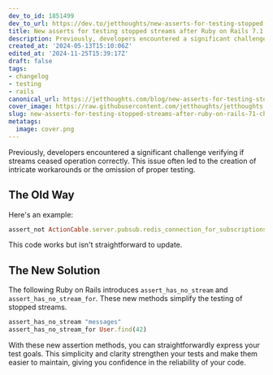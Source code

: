 ```yaml
---
dev_to_id: 1851499
dev_to_url: https://dev.to/jetthoughts/new-asserts-for-testing-stopped-streams-after-ruby-on-rails-71-542b
title: New asserts for testing stopped streams after Ruby on Rails 7.1.
description: Previously, developers encountered a significant challenge verifying if streams ceased operation...
created_at: '2024-05-13T15:10:06Z'
edited_at: '2024-11-25T15:39:17Z'
draft: false
tags:
- changelog
- testing
- rails
canonical_url: https://jetthoughts.com/blog/new-asserts-for-testing-stopped-streams-after-ruby-on-rails-71-changelog/
cover_image: https://raw.githubusercontent.com/jetthoughts/jetthoughts.github.io/master/content/blog/new-asserts-for-testing-stopped-streams-after-ruby-on-rails-71-changelog/cover.png
slug: new-asserts-for-testing-stopped-streams-after-ruby-on-rails-71-changelog
metatags:
  image: cover.png
---
```

Previously, developers encountered a significant challenge verifying if streams ceased operation correctly. This issue often led to the creation of intricate workarounds or the omission of proper testing.

## The Old Way

Here's an e­xample:

```ruby
assert_not ActionCable.server.pubsub.redis_connection_for_subscriptions.subscribed_to?("messages")
```

This code­ works but isn't straightforward to update.

## The New Solution

The following Ruby on Rails introduces `assert_has_no_stream` and `assert_has_no_stream_for`. These new methods simplify the testing of stopped streams.

```ruby
assert_has_no_stream "messages"
assert_has_no_stream_for User.find(42)
```

With these new assertion methods, you can straightforwardly express your test goals. This simplicity and clarity strengthen your tests and make them easier to maintain, giving you confidence in the reliability of your code.

